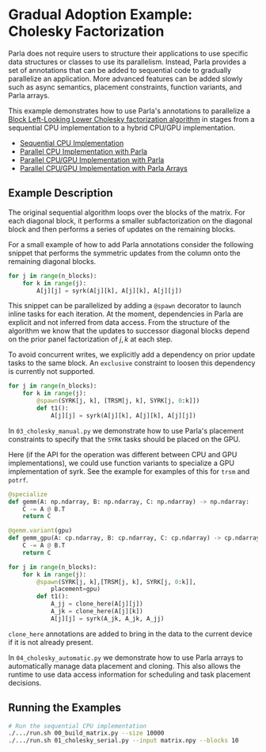 # Gradual Adoption Example: Cholesky Factorization

Parla does not require users to structure their applications to use specific data structures or classes to use its parallelism. Instead, Parla provides a set of annotations that can be added to sequential code to gradually parallelize an application.  More advanced features can be added slowly such as async semantics, placement constraints, function variants, and Parla arrays.

This example demonstrates how to use Parla's annotations to parallelize a [Block Left-Looking Lower Cholesky factorization algorithm](https://www.netlib.org/utk/papers/factor/node9.html) in stages from a sequential CPU implementation to a hybrid CPU/GPU implementation.  

- [Sequential CPU Implementation](01_cholesky_serial.py)
- [Parallel CPU Implementation with Parla](02_cholesky_cpu.py)
- [Parallel CPU/GPU Implementation with Parla](03_cholesky_manual.py)
- [Parallel CPU/GPU Implementation with Parla Arrays](04_cholesky_automatic.py)

## Example Description

The original sequential algorithm loops over the blocks of the matrix. For each diagonal block, it performs a smaller subfactorization on the diagonal block and then performs a series of updates on the remaining blocks. 

For a small example of how to add Parla annotations consider the following snippet that performs the symmetric updates from the column onto the remaining diagonal blocks. 

```python
for j in range(n_blocks):
	for k in range(j):
		A[j][j] = syrk(A[j][k], A[j][k], A[j][j])
```

This snippet can be parallelized by adding a `@spawn` decorator to launch inline tasks for each iteration. 
At the moment, dependencies in Parla are explicit and not inferred from data access. 
From the structure of the algorithm we know that the updates to successor diagonal blocks depend on the prior panel factorization of $j, k$ at each step. 


To avoid concurrent writes, we explicitly add a dependency on prior update tasks to the same block. An `exclusive` constraint to loosen this dependency is currently not supported.

```python
for j in range(n_blocks):
	for k in range(j):
        @spawn(SYRK[j, k], [TRSM[j, k], SYRK[j, 0:k]])
		def t1():
			A[j][j] = syrk(A[j][k], A[j][k], A[j][j])
```

In `03_cholesky_manual.py` we demonstrate how to use Parla's placement constraints to specify that the `SYRK` tasks should be placed on the GPU.

Here (if the API for the operation was different between CPU and GPU implementations), we could use function variants to specialize a GPU implementation of syrk. 
See the example for examples of this for `trsm` and `potrf`. 

```python
@specialize
def gemm(A: np.ndarray, B: np.ndarray, C: np.ndarray) -> np.ndarray:
    C -= A @ B.T
    return C

@gemm.variant(gpu)
def gemm_gpu(A: cp.ndarray, B: cp.ndarray, C: cp.ndarray) -> cp.ndarray:
    C -= A @ B.T
    return C

for j in range(n_blocks):
    for k in range(j):
        @spawn(SYRK[j, k],[TRSM[j, k], SYRK[j, 0:k]], 
            placement=gpu)
        def t1():
            A_jj = clone_here(A[j][j])
            A_jk = clone_here(A[j][k])
            A[j][j] = syrk(A_jk, A_jk, A_jj)
```

`clone_here` annotations are added to bring in the data to the current device if it is not already present.

In `04_cholesky_automatic.py` we demonstrate how to use Parla arrays to automatically manage data placement and cloning. This also allows the runtime to use data access information for scheduling and task placement decisions. 

## Running the Examples

```bash 
# Run the sequential CPU implementation
./.../run.sh 00_build_matrix.py --size 10000 
./.../run.sh 01_cholesky_serial.py --input matrix.npy --blocks 10

```
